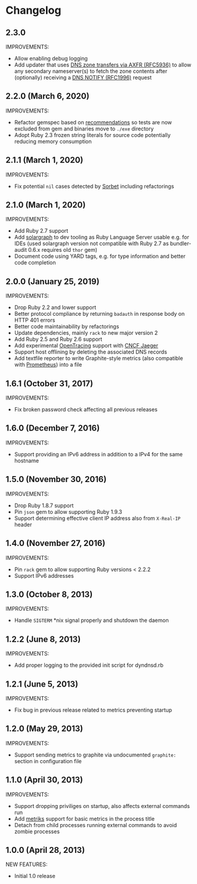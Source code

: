 # Changelog

## 2.3.0

IMPROVEMENTS:

- Allow enabling debug logging
- Add updater that uses [DNS zone transfers via AXFR (RFC5936)](https://tools.ietf.org/html/rfc5936) to allow any secondary nameserver(s) to fetch the zone contents after (optionally) receiving a [DNS NOTIFY (RFC1996)](https://tools.ietf.org/html/rfc1996) request

## 2.2.0 (March 6, 2020)

IMPROVEMENTS:

- Refactor gemspec based on [recommendations](https://piotrmurach.com/articles/writing-a-ruby-gem-specification/) so tests are now excluded from gem and binaries move to `./exe` directory
- Adopt Ruby 2.3 frozen string literals for source code potentially reducing memory consumption

## 2.1.1 (March 1, 2020)

IMPROVEMENTS:

- Fix potential `nil` cases detected by [Sorbet](https://sorbet.org) including refactorings

## 2.1.0 (March 1, 2020)

IMPROVEMENTS:

- Add Ruby 2.7 support
- Add [solargraph](https://github.com/castwide/solargraph) to dev tooling as Ruby Language Server usable e.g. for IDEs (used solargraph version not compatible with Ruby 2.7 as bundler-audit 0.6.x requires old `thor` gem)
- Document code using YARD tags, e.g. for type information and better code completion

## 2.0.0 (January 25, 2019)

IMPROVEMENTS:

- Drop Ruby 2.2 and lower support
- Better protocol compliance by returning `badauth` in response body on HTTP 401 errors
- Better code maintainability by refactorings
- Update dependencies, mainly `rack` to new major version 2
- Add Ruby 2.5 and Ruby 2.6 support
- Add experimental [OpenTracing](https://opentracing.io/) support with [CNCF Jaeger](https://github.com/jaegertracing/jaeger)
- Support host offlining by deleting the associated DNS records
- Add textfile reporter to write Graphite-style metrics (also compatible with [Prometheus](https://prometheus.io/)) into a file

## 1.6.1 (October 31, 2017)

IMPROVEMENTS:

- Fix broken password check affecting all previous releases

## 1.6.0 (December 7, 2016)

IMPROVEMENTS:

- Support providing an IPv6 address in addition to a IPv4 for the same hostname

## 1.5.0 (November 30, 2016)

IMPROVEMENTS:

- Drop Ruby 1.8.7 support
- Pin `json` gem to allow supporting Ruby 1.9.3
- Support determining effective client IP address also from `X-Real-IP` header

## 1.4.0 (November 27, 2016)

IMPROVEMENTS:

- Pin `rack` gem to allow supporting Ruby versions < 2.2.2
- Support IPv6 addresses

## 1.3.0 (October 8, 2013)

IMPROVEMENTS:

- Handle `SIGTERM` \*nix signal properly and shutdown the daemon

## 1.2.2 (June 8, 2013)

IMPROVEMENTS:

- Add proper logging to the provided init script for dyndnsd.rb

## 1.2.1 (June 5, 2013)

IMPROVEMENTS:

- Fix bug in previous release related to metrics preventing startup

## 1.2.0 (May 29, 2013)

IMPROVEMENTS:

- Support sending metrics to graphite via undocumented `graphite:` section in configuration file

## 1.1.0 (April 30, 2013)

IMPROVEMENTS:

- Support dropping priviliges on startup, also affects external commands run
- Add [metriks](https://github.com/eric/metriks) support for basic metrics in the process title
- Detach from child processes running external commands to avoid zombie processes

## 1.0.0 (April 28, 2013)

NEW FEATURES:

- Initial 1.0 release
